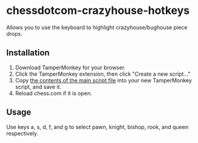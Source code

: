 # chessdotcom-crazyhouse-hotkeys
Allows you to use the keyboard to highlight crazyhouse/bughouse piece drops.

## Installation
1. Download TamperMonkey for your browser.
2. Click the TamperMonkey extension, then click "Create a new script..."
2. Copy [the contents of the main script file](https://raw.githubusercontent.com/RobbieGM/chessdotcom-crazyhouse-hotkeys/master/tampermonkey-script.js) into your new TamperMonkey script, and save it.
3. Reload chess.com if it is open.

## Usage
Use keys a, s, d, f, and g to select pawn, knight, bishop, rook, and queen respectively.
